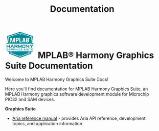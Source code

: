 ﻿---
title: Documentation
nav_order: 90
---

# ![Microchip Technology](./docs/images/mhgs.png) MPLAB® Harmony Graphics Suite Documentation

Welcome to MPLAB Harmony Graphics Suite Docs!

Here you'll find documentation for MPLAB Harmony Graphics Suite, an MPLAB Harmony graphics software development module for Microchip PIC32 and SAM devices.

**Graphics Suite** 

* [Aria reference manual](./docs/aria/html/index.html) -  provides Aria API reference, development topics, and application information.